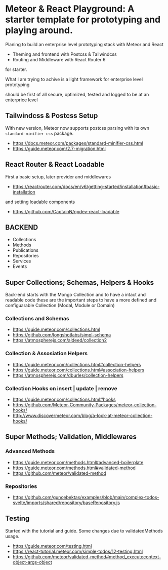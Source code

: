 # Meteor & React Playground: A starter template for prototyping and playing around.

Planing to build an enterprise level prototyping stack with Meteor and React

- Theming and frontend with Postcss & Tailwindcss
- Routing and Middleware with React Router 6

for starter.

What I am trying to achive is a light framework for enterprise level prototyping

should be first of all secure, optimized, tested and logged to be at an enterprice level

## Tailwindcss & Postcss Setup

With new version, Meteor now supports postcss parsing with its own `standard-minifier-css` package.

- https://docs.meteor.com/packages/standard-minifier-css.html
- https://guide.meteor.com/2.7-migration.html

## React Router & React Loadable

First a basic setup, later provider and middlewares

- https://reactrouter.com/docs/en/v6/getting-started/installation#basic-installation

and setting loadable components

- https://github.com/CaptainN/npdev-react-loadable

## BACKEND

- Collections
- Methods
- Publications
- Repositories
- Services
- Events

## Super Collections; Schemas, Helpers & Hooks

Back-end starts with the Mongo Collection and to have a intact and readable code these are the important steps to have a more defined and configuarable Collection (Modal, Module or Domain)

### Collections and Schemas

- https://guide.meteor.com/collections.html
- https://github.com/longshotlabs/simpl-schema
- https://atmospherejs.com/aldeed/collection2

### Collection & Assosiation Helpers

- https://guide.meteor.com/collections.html#collection-helpers
- https://guide.meteor.com/collections.html#association-helpers
- https://atmospherejs.com/dburles/collection-helpers

### Collection Hooks on insert | update | remove

- https://guide.meteor.com/collections.html#hooks
- https://github.com/Meteor-Community-Packages/meteor-collection-hooks/
- http://www.discovermeteor.com/blog/a-look-at-meteor-collection-hooks/

## Super Methods; Validation, Middlewares

### Advanced Methods

- https://guide.meteor.com/methods.html#advanced-boilerplate
- https://guide.meteor.com/methods.html#validated-method
- https://github.com/meteor/validated-method

### Repositories

- https://github.com/guncebektas/examples/blob/main/complex-todos-svelte/imports/shared/repository/baseRepository.js

## Testing

Started with the tutorial and guide. Some changes due to validatedMethods usage.

- https://guide.meteor.com/testing.html
- https://react-tutorial.meteor.com/simple-todos/12-testing.html
- https://github.com/meteor/validated-method#method_executecontext-object-args-object
